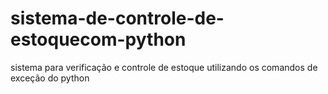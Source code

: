 # sistema-de-controle-de-estoquecom-python
sistema para verificação e controle de estoque utilizando os comandos de exceção do python
